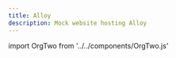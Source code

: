 ```yaml
---
title: Alloy
description: Mock website hosting Alloy
---
```


import OrgTwo from '../../components/OrgTwo.js'

<OrgTwo/>

